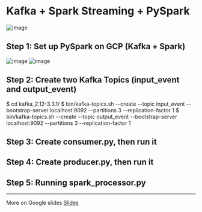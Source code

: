 # Kafka + Spark Streaming + PySpark
![image](https://user-images.githubusercontent.com/55336314/206823704-11b072ca-a0ad-43d8-9443-189dd28beb17.png)

## Step 1: Set up PySpark on GCP (Kafka + Spark)
![image](https://user-images.githubusercontent.com/55336314/206823743-e7f46e6b-1b4e-408c-b334-0e49d4927fe7.png)
![image](https://user-images.githubusercontent.com/55336314/206823760-a8255349-57e8-47f6-ba75-0388df033201.png)

## Step 2: Create two Kafka Topics (input_event and output_event)
$ cd kafka_2.12-3.3.1/
$ bin/kafka-topics.sh --create --topic input_event --bootstrap-server localhost:9092 --partitions 3 --replication-factor 1
$ bin/kafka-topics.sh --create --topic output_event --bootstrap-server localhost:9092 --partitions 3 --replication-factor 1
## Step 3: Create consumer.py, then run it 
## Step 4: Create producer.py, then run it
## Step 5: Running spark_processor.py

---
More on Google slides [Slides](https://docs.google.com/presentation/d/1g_GliOsjGzCb2gdNcClvWx-7j8VjZxtCyNuMeBczPls/edit?usp=sharing)
